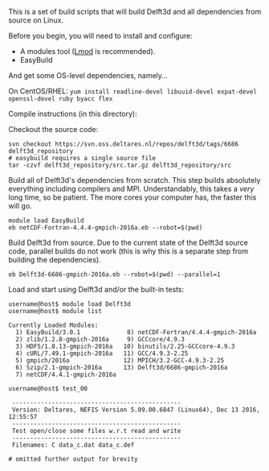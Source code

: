 This is a set of build scripts that will build Delft3d and all dependencies from source on Linux.

Before you begin, you will need to install and configure:

* A modules tool ([Lmod](https://www.tacc.utexas.edu/research-development/tacc-projects/lmod) is recommended).
* EasyBuild

And get some OS-level dependencies, namely...

On CentOS/RHEL: `yum install readline-devel libuuid-devel expat-devel openssl-devel ruby byacc flex`

Compile instructions (in this directory):

Checkout the source code:

```{bash}
svn checkout https://svn.oss.deltares.nl/repos/delft3d/tags/6686 delft3d_repository
# easybuild requires a single source file
tar -czvf delft3d_repository/src.tar.gz delft3d_repository/src
```

Build all of Delft3d's dependencies from scratch. This step builds absolutely everything including compilers and MPI. Understandably, this takes a *very* long time, so be patient. The more cores your computer has, the faster this will go.

```{bash}
module load EasyBuild
eb netCDF-Fortran-4.4.4-gmpich-2016a.eb --robot=$(pwd)
```

Build Delft3d from source. Due to the current state of the Delft3d source code, parallel builds do not work (this is why this is a separate step from building the dependencies).

```{bash}
eb Delft3d-6686-gmpich-2016a.eb --robot=$(pwd) --parallel=1
```

Load and start using Delft3d and/or the built-in tests:

```
username@host$ module load Delft3d
username@host$ module list

Currently Loaded Modules:
  1) EasyBuild/3.0.1             8) netCDF-Fortran/4.4.4-gmpich-2016a
  2) zlib/1.2.8-gmpich-2016a     9) GCCcore/4.9.3
  3) HDF5/1.8.13-gmpich-2016a   10) binutils/2.25-GCCcore-4.9.3
  4) cURL/7.49.1-gmpich-2016a   11) GCC/4.9.3-2.25
  5) gmpich/2016a               12) MPICH/3.2-GCC-4.9.3-2.25
  6) Szip/2.1-gmpich-2016a      13) Delft3d/6686-gmpich-2016a
  7) netCDF/4.4.1-gmpich-2016a

username@host$ test_00

 -----------------------------------------------
 Version: Deltares, NEFIS Version 5.09.00.6847 (Linux64), Dec 13 2016, 12:55:57
 -----------------------------------------------
 Test open/close some files w.r.t read and write
 -----------------------------------------------
 Filenames: C data_c.dat data_c.def

# omitted further output for brevity
```


